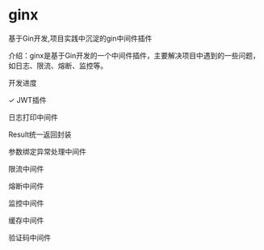 # ginx
基于Gin开发,项目实践中沉淀的gin中间件插件

介绍：ginx是基于Gin开发的一个中间件插件，主要解决项目中遇到的一些问题，如日志、限流、熔断、监控等。

开发进度

✓ JWT插件

   日志打印中间件

   Result统一返回封装

  参数绑定异常处理中间件

   限流中间件

   熔断中间件
 
  监控中间件

   缓存中间件

   验证码中间件

